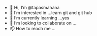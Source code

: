 - 👋 Hi, I’m @tapasmahana
- 👀 I’m interested in ...learn git and git hub
- 🌱 I’m currently learning ...yes
- 💞️ I’m looking to collaborate on ...
- 📫 How to reach me ...

<!---
tapasmahana/tapasmahana is a ✨ special ✨ repository because its `README.md` (this file) appears on your GitHub profile.
You can click the Preview link to take a look at your changes.
--->

